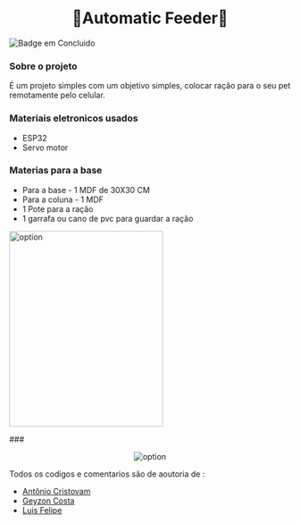 
<h1 align="center">
  🐶Automatic Feeder🐶
</h1>

![Badge em Concluido](http://img.shields.io/static/v1?label=STATUS&message=CONCLUIDO&color=dark&style=for-the-badge)

### Sobre o projeto

É um projeto simples com um objetivo simples, colocar ração para o seu pet remotamente pelo celular.

### Materiais eletronicos usados 

* ESP32
* Servo motor

### Materias para a base 

* Para a base - 1 MDF de 30X30 CM
* Para a coluna - 1 MDF  
* 1 Pote para a ração
* 1 garrafa ou cano de pvc para guardar a ração

<p>
 <img align="center" alt="option" height="350" width="275" src="https://github.com/luisfelipe03/Automatic-Feeder/blob/master/img/WhatsApp%20Image%202022-05-31%20at%2012.32.25.jpeg?raw=true" />
 </p>
###

<p align="center">
 <img align="center" alt="option" src="https://github.com/luisfelipe03/Automatic-Feeder/blob/master/img/ezgif.com-gif-maker.gif?raw=true" />
 </p>
 
 Todos os codigos e comentarios são de aoutoria de :
 
 * [Antônio Cristovam](https://www.github.com/antoniocristovam)
 * [Geyzon Costa](https://www.github.com/GeyzonErik)
 * [Luis Felipe](https://www.github.com/luisfelipe03)
